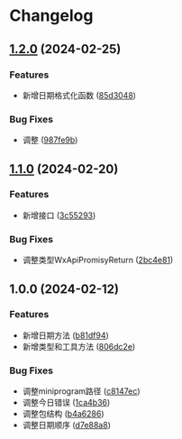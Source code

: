 # Changelog

## [1.2.0](https://github.com/lspriv/wc-shared/compare/v1.1.0...v1.2.0) (2024-02-25)


### Features

* 新增日期格式化函数 ([85d3048](https://github.com/lspriv/wc-shared/commit/85d3048437bdd68006683ee0e70537f774f46f99))


### Bug Fixes

* 调整 ([987fe9b](https://github.com/lspriv/wc-shared/commit/987fe9b3587abc7a9ae26feaf4665a3a4eacea90))

## [1.1.0](https://github.com/lspriv/wc-shared/compare/v1.0.0...v1.1.0) (2024-02-20)


### Features

* 新增接口 ([3c55293](https://github.com/lspriv/wc-shared/commit/3c552934dbe1e1e6b08dddda66bcc9bd757f087b))


### Bug Fixes

* 调整类型WxApiPromisyReturn ([2bc4e81](https://github.com/lspriv/wc-shared/commit/2bc4e81ad62c07dc581d4ea1a80af147184c427b))

## 1.0.0 (2024-02-12)


### Features

* 新增日期方法 ([b81df94](https://github.com/lspriv/wc-shared/commit/b81df9488452816ffcaacc14bc5f5b10a246c10a))
* 新增类型和工具方法 ([806dc2e](https://github.com/lspriv/wc-shared/commit/806dc2eddbd56be5696c4a156bf99eac62325722))


### Bug Fixes

* 调整miniprogram路径 ([c8147ec](https://github.com/lspriv/wc-shared/commit/c8147ecdb469a14b2da90b9c2871c0312010d123))
* 调整今日错误 ([1ca4b36](https://github.com/lspriv/wc-shared/commit/1ca4b3674bb847de2138ec093e5f79a7661818f6))
* 调整包结构 ([b4a6286](https://github.com/lspriv/wc-shared/commit/b4a6286ea54b5487be895b61f5f7aac77d79ebf0))
* 调整日期顺序 ([d7e88a8](https://github.com/lspriv/wc-shared/commit/d7e88a86825670beb1bd6bb46b594ca7f1bde696))
